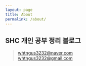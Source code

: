 ```yaml
---
layout: page
title: About
permalink: /about/
---
```


## SHC 개인 공부 정리 블로그

> whtngus3232@naver.com <br>
> whtngus3232@gmail.com <br>

